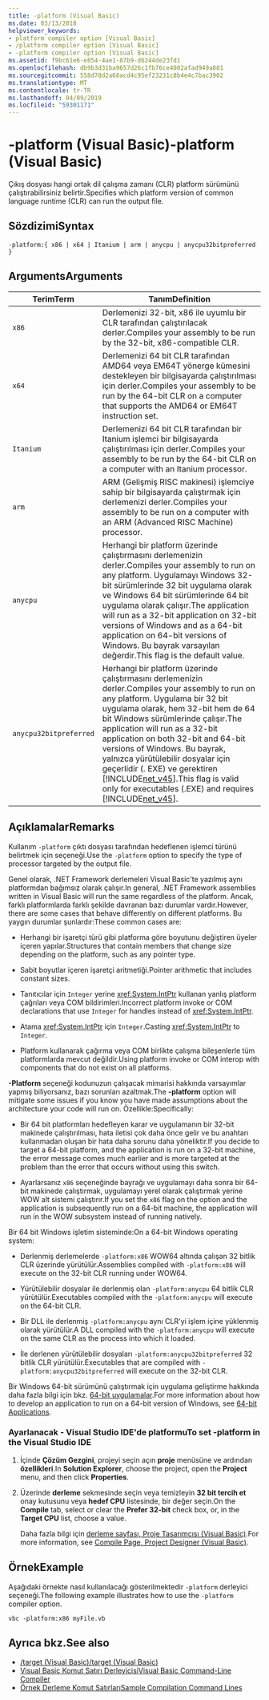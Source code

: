 ```yaml
---
title: -platform (Visual Basic)
ms.date: 03/13/2018
helpviewer_keywords:
- platform compiler option [Visual Basic]
- /platform compiler option [Visual Basic]
- -platform compiler option [Visual Basic]
ms.assetid: f9bc61e6-e854-4ae1-87b9-d6244de23fd1
ms.openlocfilehash: db9b3d31ba9657d26c1fb76ce4002afad949a881
ms.sourcegitcommit: 558d78d2a68acd4c95ef23231c8b4e4c7bac3902
ms.translationtype: MT
ms.contentlocale: tr-TR
ms.lasthandoff: 04/09/2019
ms.locfileid: "59301171"
---
```

# <a name="-platform-visual-basic"></a><span data-ttu-id="bd4fb-102">-platform (Visual Basic)</span><span class="sxs-lookup"><span data-stu-id="bd4fb-102">-platform (Visual Basic)</span></span>
<span data-ttu-id="bd4fb-103">Çıkış dosyası hangi ortak dil çalışma zamanı (CLR) platform sürümünü çalıştırabilirsiniz belirtir.</span><span class="sxs-lookup"><span data-stu-id="bd4fb-103">Specifies which platform version of common language runtime (CLR) can run the output file.</span></span>  
  
## <a name="syntax"></a><span data-ttu-id="bd4fb-104">Sözdizimi</span><span class="sxs-lookup"><span data-stu-id="bd4fb-104">Syntax</span></span>  
  
```  
-platform:{ x86 | x64 | Itanium | arm | anycpu | anycpu32bitpreferred }  
```  
  
## <a name="arguments"></a><span data-ttu-id="bd4fb-105">Arguments</span><span class="sxs-lookup"><span data-stu-id="bd4fb-105">Arguments</span></span>  
  
|<span data-ttu-id="bd4fb-106">Terim</span><span class="sxs-lookup"><span data-stu-id="bd4fb-106">Term</span></span>|<span data-ttu-id="bd4fb-107">Tanım</span><span class="sxs-lookup"><span data-stu-id="bd4fb-107">Definition</span></span>|  
|---|---|  
|`x86`|<span data-ttu-id="bd4fb-108">Derlemenizi 32-bit, x86 ile uyumlu bir CLR tarafından çalıştırılacak derler.</span><span class="sxs-lookup"><span data-stu-id="bd4fb-108">Compiles your assembly to be run by the 32-bit, x86-compatible CLR.</span></span>|  
|`x64`|<span data-ttu-id="bd4fb-109">Derlemenizi 64 bit CLR tarafından AMD64 veya EM64T yönerge kümesini destekleyen bir bilgisayarda çalıştırılması için derler.</span><span class="sxs-lookup"><span data-stu-id="bd4fb-109">Compiles your assembly to be run by the 64-bit CLR on a computer that supports the AMD64 or EM64T instruction set.</span></span>|  
|`Itanium`|<span data-ttu-id="bd4fb-110">Derlemenizi 64 bit CLR tarafından bir Itanium işlemci bir bilgisayarda çalıştırılması için derler.</span><span class="sxs-lookup"><span data-stu-id="bd4fb-110">Compiles your assembly to be run by the 64-bit CLR on a computer with an Itanium processor.</span></span>|  
|`arm`|<span data-ttu-id="bd4fb-111">ARM (Gelişmiş RISC makinesi) işlemciye sahip bir bilgisayarda çalıştırmak için derlemenizi derler.</span><span class="sxs-lookup"><span data-stu-id="bd4fb-111">Compiles your assembly to be run on a computer with an ARM (Advanced RISC Machine) processor.</span></span>|  
|`anycpu`|<span data-ttu-id="bd4fb-112">Herhangi bir platform üzerinde çalıştırmasını derlemenizin derler.</span><span class="sxs-lookup"><span data-stu-id="bd4fb-112">Compiles your assembly to run on any platform.</span></span> <span data-ttu-id="bd4fb-113">Uygulamayı Windows 32-bit sürümlerinde 32 bit uygulama olarak ve Windows 64 bit sürümlerinde 64 bit uygulama olarak çalışır.</span><span class="sxs-lookup"><span data-stu-id="bd4fb-113">The application will run as a 32-bit application on 32-bit versions of Windows and as a 64-bit application on 64-bit versions of Windows.</span></span> <span data-ttu-id="bd4fb-114">Bu bayrak varsayılan değerdir.</span><span class="sxs-lookup"><span data-stu-id="bd4fb-114">This flag is the default value.</span></span>|  
|`anycpu32bitpreferred`|<span data-ttu-id="bd4fb-115">Herhangi bir platform üzerinde çalıştırmasını derlemenizin derler.</span><span class="sxs-lookup"><span data-stu-id="bd4fb-115">Compiles your assembly to run on any platform.</span></span> <span data-ttu-id="bd4fb-116">Uygulama bir 32 bit uygulama olarak, hem 32-bit hem de 64 bit Windows sürümlerinde çalışır.</span><span class="sxs-lookup"><span data-stu-id="bd4fb-116">The application will run as a 32-bit application on both 32-bit and 64-bit versions of Windows.</span></span> <span data-ttu-id="bd4fb-117">Bu bayrak, yalnızca yürütülebilir dosyalar için geçerlidir (. EXE) ve gerektiren [!INCLUDE[net_v45](~/includes/net-v45-md.md)].</span><span class="sxs-lookup"><span data-stu-id="bd4fb-117">This flag is valid only for executables (.EXE) and requires [!INCLUDE[net_v45](~/includes/net-v45-md.md)].</span></span>|  
  
## <a name="remarks"></a><span data-ttu-id="bd4fb-118">Açıklamalar</span><span class="sxs-lookup"><span data-stu-id="bd4fb-118">Remarks</span></span>  
 <span data-ttu-id="bd4fb-119">Kullanım `-platform` çıktı dosyası tarafından hedeflenen işlemci türünü belirtmek için seçeneği.</span><span class="sxs-lookup"><span data-stu-id="bd4fb-119">Use the `-platform` option to specify the type of processor targeted by the output file.</span></span>  
  
 <span data-ttu-id="bd4fb-120">Genel olarak, .NET Framework derlemeleri Visual Basic'te yazılmış aynı platformdan bağımsız olarak çalışır.</span><span class="sxs-lookup"><span data-stu-id="bd4fb-120">In general, .NET Framework assemblies written in Visual Basic will run the same regardless of the platform.</span></span> <span data-ttu-id="bd4fb-121">Ancak, farklı platformlarda farklı şekilde davranan bazı durumlar vardır.</span><span class="sxs-lookup"><span data-stu-id="bd4fb-121">However, there are some cases that behave differently on different platforms.</span></span> <span data-ttu-id="bd4fb-122">Bu yaygın durumlar şunlardır:</span><span class="sxs-lookup"><span data-stu-id="bd4fb-122">These common cases are:</span></span>  
  
-   <span data-ttu-id="bd4fb-123">Herhangi bir işaretçi türü gibi platforma göre boyutunu değiştiren üyeler içeren yapılar.</span><span class="sxs-lookup"><span data-stu-id="bd4fb-123">Structures that contain members that change size depending on the platform, such as any pointer type.</span></span>  
  
-   <span data-ttu-id="bd4fb-124">Sabit boyutlar içeren işaretçi aritmetiği.</span><span class="sxs-lookup"><span data-stu-id="bd4fb-124">Pointer arithmetic that includes constant sizes.</span></span>  
  
-   <span data-ttu-id="bd4fb-125">Tanıtıcılar için `Integer` yerine <xref:System.IntPtr> kullanan yanlış platform çağrıları veya COM bildirimleri.</span><span class="sxs-lookup"><span data-stu-id="bd4fb-125">Incorrect platform invoke or COM declarations that use `Integer` for handles instead of <xref:System.IntPtr>.</span></span>  
  
-   <span data-ttu-id="bd4fb-126">Atama <xref:System.IntPtr> için `Integer`.</span><span class="sxs-lookup"><span data-stu-id="bd4fb-126">Casting <xref:System.IntPtr> to `Integer`.</span></span>  
  
-   <span data-ttu-id="bd4fb-127">Platform kullanarak çağırma veya COM birlikte çalışma bileşenlerle tüm platformlarda mevcut değildir.</span><span class="sxs-lookup"><span data-stu-id="bd4fb-127">Using platform invoke or COM interop with components that do not exist on all platforms.</span></span>  
  
 <span data-ttu-id="bd4fb-128">**-Platform** seçeneği kodunuzun çalışacak mimarisi hakkında varsayımlar yapmış biliyorsanız, bazı sorunları azaltmak.</span><span class="sxs-lookup"><span data-stu-id="bd4fb-128">The **-platform** option will mitigate some issues if you know you have made assumptions about the architecture your code will run on.</span></span> <span data-ttu-id="bd4fb-129">Özellikle:</span><span class="sxs-lookup"><span data-stu-id="bd4fb-129">Specifically:</span></span>  
  
-   <span data-ttu-id="bd4fb-130">Bir 64 bit platformları hedefleyen karar ve uygulamanın bir 32-bit makinede çalıştırılması, hata iletisi çok daha önce gelir ve bu anahtarı kullanmadan oluşan bir hata daha sorunu daha yöneliktir.</span><span class="sxs-lookup"><span data-stu-id="bd4fb-130">If you decide to target a 64-bit platform, and the application is run on a 32-bit machine, the error message comes much earlier and is more targeted at the problem than the error that occurs without using this switch.</span></span>  
  
-   <span data-ttu-id="bd4fb-131">Ayarlarsanız `x86` seçeneğinde bayrağı ve uygulamayı daha sonra bir 64-bit makinede çalıştırmak, uygulamayı yerel olarak çalıştırmak yerine WOW alt sistemi çalıştırır.</span><span class="sxs-lookup"><span data-stu-id="bd4fb-131">If you set the `x86` flag on the option and the application is subsequently run on a 64-bit machine, the application will run in the WOW subsystem instead of running natively.</span></span>  
  
 <span data-ttu-id="bd4fb-132">Bir 64 bit Windows işletim sisteminde:</span><span class="sxs-lookup"><span data-stu-id="bd4fb-132">On a 64-bit Windows operating system:</span></span>  
  
-   <span data-ttu-id="bd4fb-133">Derlenmiş derlemelerde `-platform:x86` WOW64 altında çalışan 32 bitlik CLR üzerinde yürütülür.</span><span class="sxs-lookup"><span data-stu-id="bd4fb-133">Assemblies compiled with `-platform:x86` will execute on the 32-bit CLR running under WOW64.</span></span>  
  
-   <span data-ttu-id="bd4fb-134">Yürütülebilir dosyalar ile derlenmiş olan `-platform:anycpu` 64 bitlik CLR yürütülür.</span><span class="sxs-lookup"><span data-stu-id="bd4fb-134">Executables compiled with the `-platform:anycpu` will execute on the 64-bit CLR.</span></span>  
  
-   <span data-ttu-id="bd4fb-135">Bir DLL ile derlenmiş `-platform:anycpu` aynı CLR'yi işlem içine yüklenmiş olarak yürütülür.</span><span class="sxs-lookup"><span data-stu-id="bd4fb-135">A DLL compiled with the `-platform:anycpu` will execute on the same CLR as the process into which it loaded.</span></span>  
  
-   <span data-ttu-id="bd4fb-136">İle derlenen yürütülebilir dosyaları `-platform:anycpu32bitpreferred` 32 bitlik CLR yürütülür.</span><span class="sxs-lookup"><span data-stu-id="bd4fb-136">Executables that are compiled with `-platform:anycpu32bitpreferred` will execute on the 32-bit CLR.</span></span>  
  
 <span data-ttu-id="bd4fb-137">Bir Windows 64-bit sürümünü çalıştırmak için uygulama geliştirme hakkında daha fazla bilgi için bkz. [64-bit uygulamalar](../../../framework/64-bit-apps.md).</span><span class="sxs-lookup"><span data-stu-id="bd4fb-137">For more information about how to develop an application to run on a 64-bit version of Windows, see [64-bit Applications](../../../framework/64-bit-apps.md).</span></span>  
  
### <a name="to-set--platform-in-the-visual-studio-ide"></a><span data-ttu-id="bd4fb-138">Ayarlanacak - Visual Studio IDE'de platformu</span><span class="sxs-lookup"><span data-stu-id="bd4fb-138">To set -platform in the Visual Studio IDE</span></span>  
  
1. <span data-ttu-id="bd4fb-139">İçinde **Çözüm Gezgini**, projeyi seçin açın **proje** menüsüne ve ardından **özellikleri**.</span><span class="sxs-lookup"><span data-stu-id="bd4fb-139">In **Solution Explorer**, choose the project, open the **Project** menu, and then click **Properties**.</span></span>  
  
2. <span data-ttu-id="bd4fb-140">Üzerinde **derleme** sekmesinde seçin veya temizleyin **32 bit tercih et** onay kutusunu veya **hedef CPU** listesinde, bir değer seçin.</span><span class="sxs-lookup"><span data-stu-id="bd4fb-140">On the **Compile** tab, select or clear the **Prefer 32-bit** check box, or, in the **Target CPU** list, choose a value.</span></span>  
  
     <span data-ttu-id="bd4fb-141">Daha fazla bilgi için [derleme sayfası, Proje Tasarımcısı (Visual Basic)](/visualstudio/ide/reference/compile-page-project-designer-visual-basic).</span><span class="sxs-lookup"><span data-stu-id="bd4fb-141">For more information, see [Compile Page, Project Designer (Visual Basic)](/visualstudio/ide/reference/compile-page-project-designer-visual-basic).</span></span>  
  
## <a name="example"></a><span data-ttu-id="bd4fb-142">Örnek</span><span class="sxs-lookup"><span data-stu-id="bd4fb-142">Example</span></span>  
 <span data-ttu-id="bd4fb-143">Aşağıdaki örnekte nasıl kullanılacağı gösterilmektedir `-platform` derleyici seçeneği.</span><span class="sxs-lookup"><span data-stu-id="bd4fb-143">The following example illustrates how to use the `-platform` compiler option.</span></span>  
  
```console
vbc -platform:x86 myFile.vb  
```  
  
## <a name="see-also"></a><span data-ttu-id="bd4fb-144">Ayrıca bkz.</span><span class="sxs-lookup"><span data-stu-id="bd4fb-144">See also</span></span>

- [<span data-ttu-id="bd4fb-145">/target (Visual Basic)</span><span class="sxs-lookup"><span data-stu-id="bd4fb-145">/target (Visual Basic)</span></span>](target.md)
- [<span data-ttu-id="bd4fb-146">Visual Basic Komut Satırı Derleyicisi</span><span class="sxs-lookup"><span data-stu-id="bd4fb-146">Visual Basic Command-Line Compiler</span></span>](index.md)
- [<span data-ttu-id="bd4fb-147">Örnek Derleme Komut Satırları</span><span class="sxs-lookup"><span data-stu-id="bd4fb-147">Sample Compilation Command Lines</span></span>](sample-compilation-command-lines.md)
